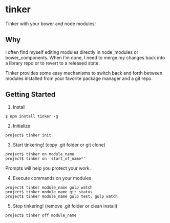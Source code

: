 tinker
======

Tinker with your bower and node modules!

Why
------

I often find myself editing modules directly in node_modules or bower_components. When I'm done, I need to merge my changes back into a library repo or to revert to a released state.

Tinker provides some easy mechanisms to switch back and forth between modules installed from your favorite package manager and a git repo.


Getting Started
------

1. Install

```
$ npm install tinker -g
```

2. Initialize

```
project$ tinker init
```

3. Start tinkering! (copy .git folder or git clone)

```
project$ tinker on module_name
project$ tinker on 'start_of_name*'
```

Prompts will help you protect your work.

4. Execute commands on your modules

```
project$ tinker module_name gulp watch
project$ tinker module_name git status
project$ tinker module_name gulp test; gulp watch
```

5. Stop tinkering! (remove .git folder or clean install)

```
project$ tinker off module_name
```
